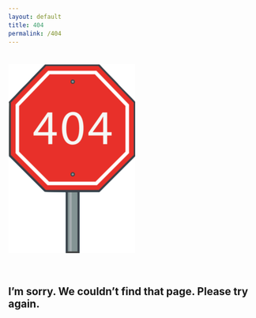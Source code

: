 ```yaml
---
layout: default
title: 404
permalink: /404
---
```


<div class="text-center">
  <img class="image" style="padding-bottom: 2rem; padding-top: 1.5rem;" src="/assets/images/404.png" alt="404 Stop Sign">
  <h2>I’m sorry. We couldn’t find that page. Please try again.</h2>
</div>
